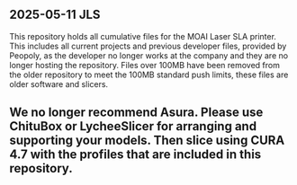 2025-05-11 JLS
--------------
This repository holds all cumulative files for the MOAI Laser SLA printer. 
This includes all current projects and previous developer files, provided by Peopoly, as the developer no longer works at the company and they are no longer hosting the repository. 
Files over 100MB have been removed from the older repository to meet the 100MB standard push limits, these files are older software and slicers. 

We no longer recommend Asura. 
Please use ChituBox or LycheeSlicer for arranging and supporting your models.
Then slice using CURA 4.7 with the profiles that are included in this repository.
--------------
